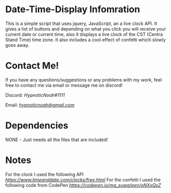 # Date-Time-Display Infomration 
This is a simple script that uses jquery, JavaScript, an a live clock API. It gives a list of buttons and depending on what you click you will receive your current date or current time, also it displays a live clock of the CST (Centra Stand Time) time zone. It also includes a cool effect of confetti which slowly goes away. 

# Contact Me!
 If you have any questions/suggestions or any problems with my work, feel free to contact me via email or message me on discord!

  Discord: *HypnoticNoah#1111*

  Email: *hypnoticnoah@gmail.com*

# Dependencies 
NONE - Just needs all the files that are included!

# Notes 
For the clock I used the following API
*https://www.timeanddate.com/clocks/free.html*
For the confetti I used the following code from CodePen
*https://codepen.io/ma_suwa/pen/oNXxQxZ*
